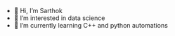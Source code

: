 - 👋 Hi, I’m Sarthok
- 👀 I’m interested in data science
- 🌱 I’m currently learning C++ and python automations

<!---
shahriarsarthok/shahriarsarthok is a ✨ special ✨ repository because its `README.md` (this file) appears on your GitHub profile.
You can click the Preview link to take a look at your changes.
--->
